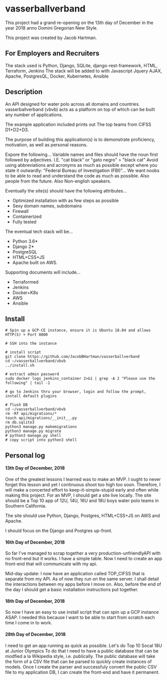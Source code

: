 # vasserballverband

This project had a grand re-opening on the 13th day of December in the year 2018 anno Domini Gregorian New Style.

This project was created by Jacob Hartman.

## For Employers and Recruiters
The stack used is Python, Django, SQLite, django-rest-framework, HTML, Terraform, Jenkins
The stack will be added to with Javascript Jquery AJAX, Apache, PostgresQL, Docker, Kubernetes, Ansible


## Description 

An API designed for water polo across all domains and countries. vasserballverband (vbvb) acts as a platform on top of which can be built any number of applications.

The example application included prints out The top teams from CIFSS D1+D2+D3.

The purpose of building this application(s) is to demonstrate proficiency, motivation, as well as personal reasons.

Expore the following...
  Variable names and files should have the noun first followed by adjectives. I.E. "cat black" or "gato negro" > "black cat"
  Avoid using abbreviations and acronyms as much as possible except where you state it outwardly: "Federal Bureau of Investigation (FBI)"... We want noobs to be able to read and understand the code as much as possible. Also people from the future. Also Non-english speakers.

Eventually the site(s) should have the following attributes...
* Optimized installation with as few steps as possible
* Sexy domain names, subdomains
* Firewall
* Containerized
* Fully tested

The eventual tech stack will be...
* Python 3.6*
* Django 2*
* PostgreSQL
* HTML+CSS+JS
* Apache
built on AWS.

Supporting documents will include...
* Terraformed
* Jenkins
* Docker+K8s
* AWS
* Ansible

## Install
```
# Spin up a GCP-CE instance, ensure it is Ubuntu 18.04 and allows HTTP(S) + Port 8000

# SSH into the instance

# install script
git clone https://github.com/JacobBHartman/vasserballverband
cd ~/vasserballverband/vbvb
../install.sh

# extract admin password
sudo docker logs jenkins_container 2>&1 | grep -A 2 "Please use the following" | tail -1

# go to Jenkins thru your browser, login and follow the prompt, install default plugins

# flush DB
cd ~/vasserballverband/vbvb
rm -Rf api/migrations/*
touch api/migrations/__init__.py
rm db.sqlite3
python3 manage.py makemigrations
python3 manage.py migrate
# python3 manage.py shell
# copy script into python3 shell
```


## Personal log
#### 13th Day of December, 2018
One of the greatest lessons I learned was to make an MVP. I ought to never forget this lesson and yet I continuous shoot too high too soon. Therefore, I will make a concerted effort to keep-it-simple-stupid early and often while making this project. For an MVP, I should get a site live locally. The site should be a Top 10 app of 12U, 14U, 16U and 18U boys water polo teams in Southern California.

The site should use Python, Django, Postgres, HTML+CSS+JS on AWS and Apache.

I should focus on the Django and Postgres up-front.

#### 16th Day of December, 2018
So far I've managed to scrap together a very production-unfriendlyAPI with no front-end but it works. I have a simple table. Now I need to create an app front-end that will communicate with my api.

Mid-day update: I now have an application called TOP_CIFSS that is separate from my API. As of now they run on the same server. I shall detail the interactions between my apps before I move on. Also, before the end of the day I should get a basic installation instructions put together.

#### 18th Day of December, 2018
So now I have an easy to use install script that can spin up a GCP instance ASAP. I needed this because I want to be able to start from scratch each time I come in to work.

#### 28th Day of December, 2018
I need to get an app running as quick as possible. Let's do Top 10 Socal 18U at Junior Olympics
To do that I need to have a public database that can be modfied a la Wikipedia style, i.e. publically. The public database will take the form of a CSV file that can be parsed to quickly create instances of models.
Once I create the parser and successfuly convert the public CSV file to my application DB, I can create the front-end and have it permanent.

###
